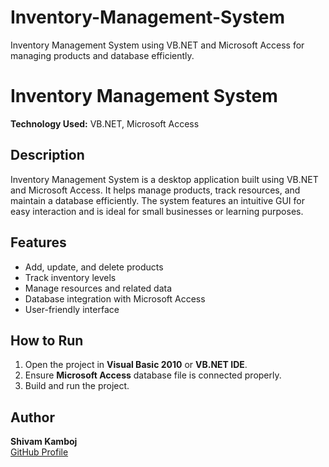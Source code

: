 # Inventory-Management-System
Inventory Management System using VB.NET and Microsoft Access for managing products and database efficiently.
# Inventory Management System

**Technology Used:** VB.NET, Microsoft Access

## Description
Inventory Management System is a desktop application built using VB.NET and Microsoft Access. It helps manage products, track resources, and maintain a database efficiently. The system features an intuitive GUI for easy interaction and is ideal for small businesses or learning purposes.

## Features
- Add, update, and delete products
- Track inventory levels
- Manage resources and related data
- Database integration with Microsoft Access
- User-friendly interface


## How to Run
1. Open the project in **Visual Basic 2010** or **VB.NET IDE**.  
2. Ensure **Microsoft Access** database file is connected properly.  
3. Build and run the project.  

## Author
**Shivam Kamboj**  
[GitHub Profile](https://github.com/Shivam-kamboj)


